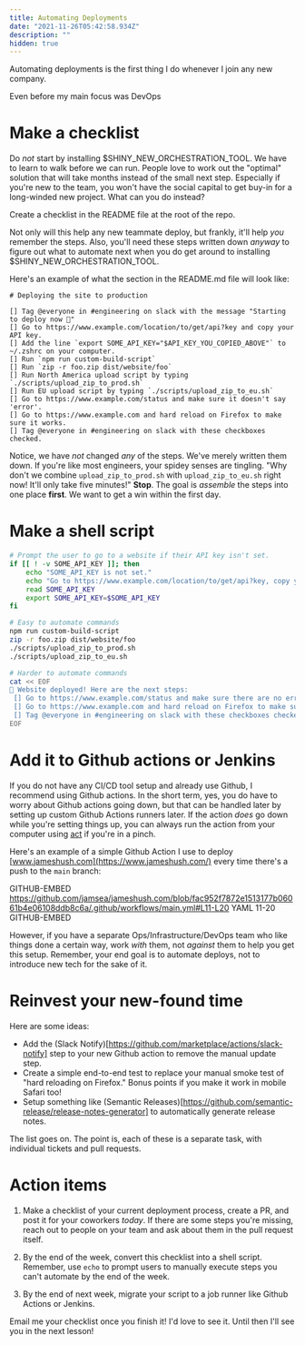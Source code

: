 ```yaml
---
title: Automating Deployments
date: "2021-11-26T05:42:58.934Z"
description: ""
hidden: true
---
```


Automating deployments is the first thing I do whenever I join any new company.

Even before my main focus was DevOps

# Make a checklist

Do _not_ start by installing $SHINY_NEW_ORCHESTRATION_TOOL. We have to learn to walk before we can run. People love to work out the "optimal" solution that will take months instead of the small next step. Especially if you're new to the team, you won't have the social capital to get buy-in for a long-winded new project. What can you do instead?

Create a checklist in the README file at the root of the repo.

Not only will this help any new teammate deploy, but frankly, it'll help _you_ remember the steps. Also, you'll need these steps written down _anyway_ to figure out what to automate next when you do get around to installing $SHINY_NEW_ORCHESTRATION_TOOL.

Here's an example of what the section in the README.md file will look like:

```MD
# Deploying the site to production

[] Tag @everyone in #engineering on slack with the message "Starting to deploy now 🚀"
[] Go to https://www.example.com/location/to/get/api?key and copy your API key.
[] Add the line `export SOME_API_KEY="$API_KEY_YOU_COPIED_ABOVE"` to ~/.zshrc on your computer.
[] Run `npm run custom-build-script`
[] Run `zip -r foo.zip dist/website/foo`
[] Run North America upload script by typing `./scripts/upload_zip_to_prod.sh`
[] Run EU upload script by typing `./scripts/upload_zip_to_eu.sh`
[] Go to https://www.example.com/status and make sure it doesn't say 'error'.
[] Go to https://www.example.com and hard reload on Firefox to make sure it works.
[] Tag @everyone in #engineering on slack with these checkboxes checked.
```

Notice, we have _not_ changed _any_ of the steps. We've merely written them down. If you're like most engineers, your spidey senses are tingling. "Why don't we combine `upload_zip_to_prod.sh` with `upload_zip_to_eu.sh` right now! It'll only take five minutes!" **Stop**. The goal is _assemble_ the steps into one place **first**. We want to get a win within the first day.

# Make a shell script

```bash
# Prompt the user to go to a website if their API key isn't set.
if [[ ! -v SOME_API_KEY ]]; then
    echo "SOME_API_KEY is not set."
    echo "Go to https://www.example.com/location/to/get/api?key, copy your API key and paste it below:"
    read SOME_API_KEY
    export SOME_API_KEY=$SOME_API_KEY
fi

# Easy to automate commands
npm run custom-build-script
zip -r foo.zip dist/website/foo
./scripts/upload_zip_to_prod.sh
./scripts/upload_zip_to_eu.sh

# Harder to automate commands
cat << EOF
🎉 Website deployed! Here are the next steps:
 [] Go to https://www.example.com/status and make sure there are no errors.
 [] Go to https://www.example.com and hard reload on Firefox to make sure it works.
 [] Tag @everyone in #engineering on slack with these checkboxes checked.
EOF
```

# Add it to Github actions or Jenkins

If you do not have any CI/CD tool setup and already use Github, I recommend using Github actions. In the short term, yes, you do have to worry about Github actions going down, but that can be handled later by setting up custom Github Actions runners later. If the action _does_ go down while you're setting things up, you can always run the action from your computer using [act](https://github.com/nektos/act) if you're in a pinch.

Here's an example of a simple Github Action I use to deploy [www.jameshush.com](https://www.jameshush.com/) every time there's a push to the `main` branch:

GITHUB-EMBED https://github.com/jamsea/jameshush.com/blob/fac952f7872e1513177b06061b4e06108ddb8c6a/.github/workflows/main.yml#L11-L20 YAML 11-20 GITHUB-EMBED

However, if you have a separate Ops/Infrastructure/DevOps team who like things done a certain way, work _with_ them, not _against_ them to help you get this setup.
Remember, your end goal is to automate deploys, not to introduce new tech for the sake of it.

# Reinvest your new-found time

Here are some ideas:

- Add the (Slack Notify)[https://github.com/marketplace/actions/slack-notify] step to your new Github action to remove the manual update step.
- Create a simple end-to-end test to replace your manual smoke test of "hard reloading on Firefox." Bonus points if you make it work in mobile Safari too!
- Setup something like (Semantic Releases)[https://github.com/semantic-release/release-notes-generator] to automatically generate release notes.

The list goes on. The point is, each of these is a separate task, with individual tickets and pull requests.

# Action items

1. Make a checklist of your current deployment process, create a PR, and post it for your coworkers _today_. If there are some steps you're missing, reach out to people on your team and ask about them in the pull request itself.

2. By the end of the week, convert this checklist into a shell script. Remember, use `echo` to prompt users to manually execute steps you can't automate by the end of the week.

3. By the end of next week, migrate your script to a job runner like Github Actions or Jenkins.

Email me your checklist once you finish it! I'd love to see it. Until then I'll see you in the next lesson!
